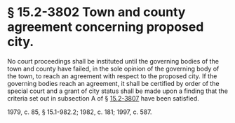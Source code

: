 # § 15.2-3802 Town and county agreement concerning proposed city.

<p>No court proceedings shall be instituted until the governing bodies of the town and county have failed, in the sole opinion of the governing body of the town, to reach an agreement with respect to the proposed city. If the governing bodies reach an agreement, it shall be certified by order of the special court and a grant of city status shall be made upon a finding that the criteria set out in subsection A of § <a href='http://law.lis.virginia.gov/vacode/15.2-3807/'>15.2-3807</a> have been satisfied.</p><p>1979, c. 85, § 15.1-982.2; 1982, c. 181; 1997, c. 587.</p>